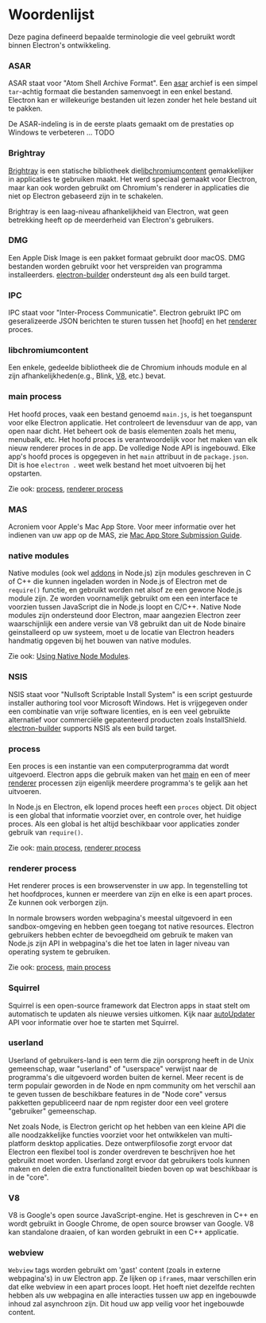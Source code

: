 # Woordenlijst

Deze pagina defineerd bepaalde terminologie die veel gebruikt wordt binnen Electron's ontwikkeling.

### ASAR

ASAR staat voor "Atom Shell Archive Format". Een [asar][asar] archief is een simpel `tar`-achtig formaat die bestanden samenvoegt in een enkel bestand. Electron kan er willekeurige bestanden uit lezen zonder het hele bestand uit te pakken.

De ASAR-indeling is in de eerste plaats gemaakt om de prestaties op Windows te verbeteren ... TODO

### Brightray

[Brightray][brightray] is een statische bibliotheek die[libchromiumcontent] gemakkelijker in applicaties te gebruiken maakt. Het werd speciaal gemaakt voor Electron, maar kan ook worden gebruikt om Chromium's renderer in applicaties die niet op Electron gebaseerd zijn in te schakelen.

Brightray is een laag-niveau afhankelijkheid van Electron, wat geen betrekking heeft op de meerderheid van Electron's gebruikers.

### DMG

Een Apple Disk Image is een pakket formaat gebruikt door macOS. DMG bestanden worden gebruikt voor het verspreiden van programma installeerders. [electron-builder] ondersteunt `dmg` als een build target.

### IPC

IPC staat voor "Inter-Process Communicatie". Electron gebruikt IPC om geseralizeerde JSON berichten te sturen tussen het [hoofd] en het [renderer] proces.

### libchromiumcontent

Een enkele, gedeelde bibliotheek die de Chromium inhouds module en al zijn afhankelijkheden(e.g., Blink, [V8], etc.) bevat.

### main process

Het hoofd proces, vaak een bestand genoemd `main.js`, is het toeganspunt voor elke Electron applicatie. Het controleert de levensduur van de app, van open naar dicht. Het beheert ook de basis elementen zoals het menu, menubalk, etc. Het hoofd proces is verantwoordelijk voor het maken van elk nieuw renderer proces in de app. De volledige Node API is ingebouwd. 
Elke app's hoofd proces is opgegeven in het `main` attribuut in de `package.json`. Dit is hoe `electron .` weet welk bestand het moet uitvoeren bij het opstarten.

Zie ook: [process](#process), [renderer process](#renderer-process)

### MAS

Acroniem voor Apple's Mac App Store. Voor meer informatie over het indienen van uw app op de MAS, zie [Mac App Store Submission Guide].

### native modules

Native modules (ook wel [addons] in Node.js) zijn modules geschreven in C of C++ die kunnen ingeladen worden in Node.js of Electron met de `require()` functie, en gebruikt worden net alsof ze een gewone Node.js module zijn. Ze worden voornamelijk gebruikt om een een interface te voorzien tussen JavaScript die in Node.js loopt en C/C++. Native Node modules zijn ondersteund door Electron, maar aangezien Electron zeer waarschijnlijk een andere versie van V8 gebruikt dan uit de Node binaire geinstalleerd op uw systeem, moet u de locatie van Electron headers handmatig opgeven bij het bouwen van native modules.

Zie ook: [Using Native Node Modules].

### NSIS

NSIS staat voor "Nullsoft Scriptable Install System" is een script gestuurde installer authoring tool voor Microsoft Windows. Het is vrijgegeven onder een combinatie van vrije software licenties, en is een veel gebruikte alternatief voor commerciële gepatenteerd producten zoals InstallShield. [electron-builder] supports NSIS als een build target.

### process

Een proces is een instantie van een computerprogramma dat wordt uitgevoerd. Electron apps die gebruik maken van het [main] en een of meer [renderer] processen zijn eigenlijk meerdere programma's te gelijk aan het uitvoeren.

In Node.js en Electron, elk lopend proces heeft een `proces` object. Dit object is een global that informatie voorziet over, en controle over, het huidige proces. Als een global is het altijd beschikbaar voor applicaties zonder gebruik van `require()`.

Zie ook: [main process](#main-process), [renderer process](#renderer-process)

### renderer process

Het renderer proces is een browservenster in uw app. In tegenstelling tot het hoofdproces, kunnen er meerdere van zijn en elke is een apart proces. Ze kunnen ook verborgen zijn.

In normale browsers worden webpagina's meestal uitgevoerd in een sandbox-omgeving en hebben geen toegang tot native resources. Electron gebruikers hebben echter de bevoegdheid om gebruik te maken van Node.js zijn API in webpagina's die het toe laten in lager niveau van operating system te gebruiken.

Zie ook: [process](#process), [main process](#main-process)

### Squirrel

Squirrel is een open-source framework dat Electron apps in staat stelt om automatisch te updaten als nieuwe versies uitkomen. Kijk naar [autoUpdater] API voor informatie over hoe te starten met Squirrel.

### userland

Userland of gebruikers-land is een term die zijn oorsprong heeft in de Unix gemeenschap, waar "userland" of "userspace" verwijst naar de programma's die uitgevoerd worden buiten de kernel. Meer recent is de term populair geworden in de Node en npm community om het verschil aan te geven tussen de beschikbare features in de "Node core" versus pakketten gepubliceerd naar de npm register door een veel grotere "gebruiker" gemeenschap.

Net zoals Node, is Electron gericht op het hebben van een kleine API die alle noodzakkelijke functies voorziet voor het ontwikkelen van multi-platform desktop applicaties. Deze ontwerpfilosofie zorgt ervoor dat Electron een flexibel tool is zonder overdreven te beschrijven hoe het gebruikt moet worden. Userland zorgt ervoor dat gebruikers tools kunnen maken en delen die extra functionaliteit bieden boven op wat beschikbaar is in de "core".

### V8

V8 is Google's open source JavaScript-engine. Het is geschreven in C++ en wordt gebruikt in Google Chrome, de open source browser van Google. V8 kan standalone draaien, of kan worden gebruikt in een C++ applicatie.

### webview

`Webview` tags worden gebruikt om 'gast' content (zoals in externe webpagina's) in uw Electron app. Ze lijken op `iframe`s, maar verschillen erin dat elke webview in een apart proces loopt. Het hoeft niet dezelfde rechten hebben als uw webpagina en alle interacties tussen uw app en ingebouwde inhoud zal asynchroon zijn. Dit houd uw app veilig voor het ingebouwde content.



[addons]: https://nodejs.org/api/addons.html
[asar]: https://github.com/electron/asar
[autoUpdater]: api/auto-updater.md
[brightray]: https://github.com/electron/brightray
[electron-builder]: https://github.com/electron-userland/electron-builder
[libchromiumcontent]: #libchromiumcontent
[Mac App Store Submission Guide]: tutorials/mac-app-store-submission-guide.md
[main]: #main-process
[renderer]: #renderer-process
[Using Native Node Modules]: tutorial/using-native-node-modules.md
[userland]: #userland
[V8]: #v8
